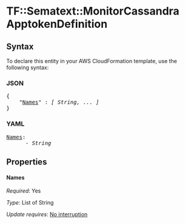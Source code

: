 # TF::Sematext::MonitorCassandra ApptokenDefinition

## Syntax

To declare this entity in your AWS CloudFormation template, use the following syntax:

### JSON

<pre>
{
    "<a href="#names" title="Names">Names</a>" : <i>[ String, ... ]</i>
}
</pre>

### YAML

<pre>
<a href="#names" title="Names">Names</a>: <i>
      - String</i>
</pre>

## Properties

#### Names

_Required_: Yes

_Type_: List of String

_Update requires_: [No interruption](https://docs.aws.amazon.com/AWSCloudFormation/latest/UserGuide/using-cfn-updating-stacks-update-behaviors.html#update-no-interrupt)

